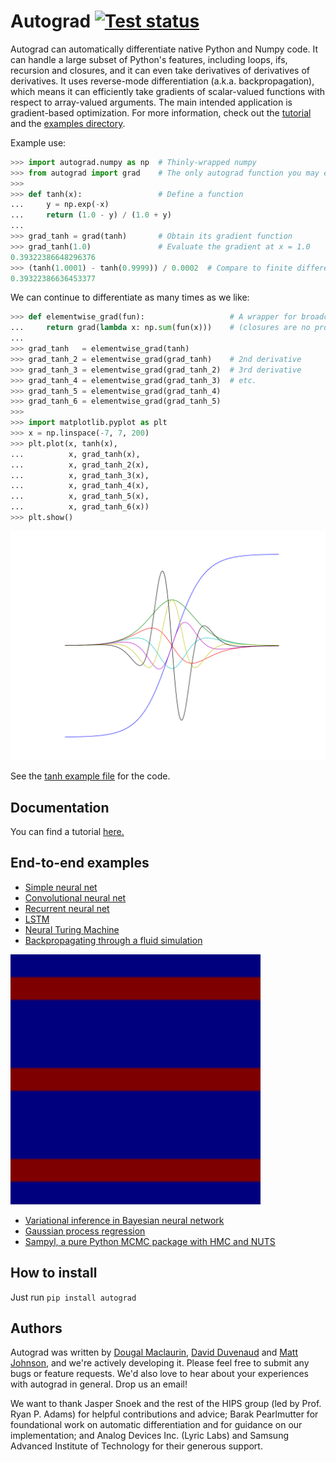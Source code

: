 # Autograd  [![Test status](https://travis-ci.org/HIPS/autograd.svg?branch=master)](https://travis-ci.org/HIPS/autograd)


Autograd can automatically differentiate native Python and Numpy code. It can
handle a large subset of Python's features, including loops, ifs, recursion and
closures, and it can even take derivatives of derivatives of derivatives. It
uses reverse-mode differentiation (a.k.a. backpropagation), which means it can
efficiently take gradients of scalar-valued functions with respect to
array-valued arguments. The main intended application is gradient-based
optimization. For more information, check out the [tutorial](docs/tutorial.md)
and the [examples directory](examples/).

Example use:

```python
>>> import autograd.numpy as np  # Thinly-wrapped numpy
>>> from autograd import grad    # The only autograd function you may ever need
>>>
>>> def tanh(x):                 # Define a function
...     y = np.exp(-x)
...     return (1.0 - y) / (1.0 + y)
...
>>> grad_tanh = grad(tanh)       # Obtain its gradient function
>>> grad_tanh(1.0)               # Evaluate the gradient at x = 1.0
0.39322386648296376
>>> (tanh(1.0001) - tanh(0.9999)) / 0.0002  # Compare to finite differences
0.39322386636453377
```

We can continue to differentiate as many times as we like:

```python
>>> def elementwise_grad(fun):                   # A wrapper for broadcasting
...     return grad(lambda x: np.sum(fun(x)))    # (closures are no problem)
...
>>> grad_tanh   = elementwise_grad(tanh)
>>> grad_tanh_2 = elementwise_grad(grad_tanh)    # 2nd derivative
>>> grad_tanh_3 = elementwise_grad(grad_tanh_2)  # 3rd derivative
>>> grad_tanh_4 = elementwise_grad(grad_tanh_3)  # etc.
>>> grad_tanh_5 = elementwise_grad(grad_tanh_4)
>>> grad_tanh_6 = elementwise_grad(grad_tanh_5)
>>>
>>> import matplotlib.pyplot as plt
>>> x = np.linspace(-7, 7, 200)
>>> plt.plot(x, tanh(x),
...          x, grad_tanh(x),
...          x, grad_tanh_2(x),
...          x, grad_tanh_3(x),
...          x, grad_tanh_4(x),
...          x, grad_tanh_5(x),
...          x, grad_tanh_6(x))
>>> plt.show()
```

<img src="examples/tanh.png" width="600">

See the [tanh example file](examples/tanh.py) for the code.

## Documentation

You can find a tutorial [here.](docs/tutorial.md)

## End-to-end examples

* [Simple neural net](examples/neural_net.py)
* [Convolutional neural net](examples/convnet.py)
* [Recurrent neural net](examples/rnn.py)
* [LSTM](examples/lstm.py)
* [Neural Turing Machine](https://github.com/DoctorTeeth/diffmem/blob/512aadeefd6dbafc1bdd253a64b6be192a435dc3/ntm/ntm.py)
* [Backpropagating through a fluid simulation](examples/fluidsim/fluidsim.py)

<img src="examples/fluidsim/animated.gif" width="400">

* [Variational inference in Bayesian neural network](examples/bayesian_neural_net.py)
* [Gaussian process regression](examples/gaussian_process.py)
* [Sampyl, a pure Python MCMC package with HMC and NUTS](https://github.com/mcleonard/sampyl)

## How to install

Just run `pip install autograd`

## Authors

Autograd was written by [Dougal Maclaurin](http://users.physics.harvard.edu/~maclaurin/),
[David Duvenaud](http://www.cs.toronto.edu/~duvenaud/)
and [Matt Johnson](http://www.mit.edu/~mattjj/),
and we're actively
developing it. Please feel free to submit any bugs or feature requests.
We'd also love to hear about your experiences with autograd in general.
Drop us an email!

We want to thank Jasper Snoek and the rest of the HIPS group (led by Prof. Ryan
P. Adams) for helpful contributions and advice; Barak Pearlmutter for
foundational work on automatic differentiation and for guidance on our
implementation; and Analog Devices Inc. (Lyric Labs) and Samsung Advanced Institute
of Technology for their generous support.

